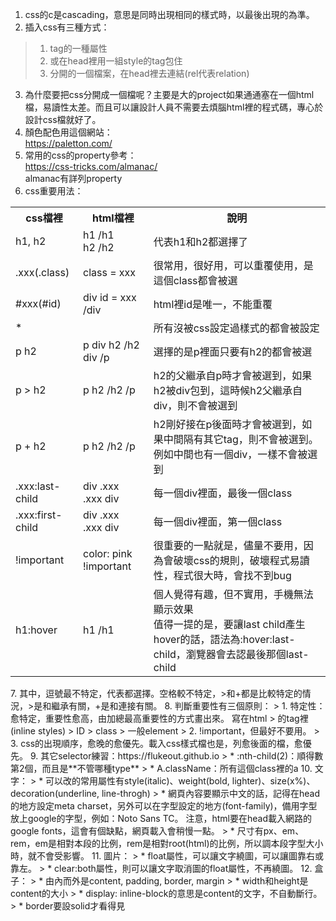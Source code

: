 1. css的c是cascading，意思是同時出現相同的樣式時，以最後出現的為準。
2. 插入css有三種方式：
> 1. tag的一種屬性
> 2. 或在head裡用一組style的tag包住
> 3. 分開的一個檔案，在head裡去連結(rel代表relation)
3. 為什麼要把css分開成一個檔呢？主要是大的project如果通通塞在一個html檔，易讀性太差。而且可以讓設計人員不需要去煩腦html裡的程式碼，專心於設計css檔就好了。
4. 顏色配色用這個網站：  
https://paletton.com/
5. 常用的css的property參考：  
https://css-tricks.com/almanac/  
almanac有詳列property
6. css重要用法：  
<table>
  <tr>
    <th>css檔裡</th>
    <th>html檔裡</th>
    <th>說明</th>
  </tr>
  <tr>
    <td>h1, h2</td>
    <td>h1 /h1 <br>h2 /h2</td>
    <td>代表h1和h2都選擇了</td>
  </tr>
  <tr>
    <td>.xxx(.class)</td>
    <td>class = xxx</td>
    <td>很常用，很好用，可以重覆使用，是這個class都會被選</td>
  </tr>
  <tr>
    <td>#xxx(#id)</td>
    <td>div id = xxx /div</td>
    <td>html裡id是唯一，不能重覆</td>
  </tr>
  <tr>
    <td> * </td>
    <td></td>
    <td>所有沒被css設定過樣式的都會被設定</td>
  </tr>
  <tr>
    <td> p h2 </td>
    <td> p div h2 /h2 div /p</td>
    <td>選擇的是p裡面只要有h2的都會被選</td>
  </tr>  
  <tr>
    <td> p > h2 </td>
    <td>p h2 /h2 /p</td>
    <td>h2的父繼承自p時才會被選到，如果h2被div包到，這時候h2父繼承自div，則不會被選到</td>
  </tr>
  <tr>
    <td> p + h2 </td>
    <td>p h2 /h2 /p</td>
    <td>h2剛好接在p後面時才會被選到，如果中間隔有其它tag，則不會被選到。例如中間也有一個div，一樣不會被選到</td>
  </tr>
  <tr>
    <td> .xxx:last-child </td>
    <td>div .xxx <br> .xxx div</td>
    <td>每一個div裡面，最後一個class</td>
  </tr>  
  <tr>
    <td> .xxx:first-child </td>
    <td>div .xxx <br> .xxx div</td>
    <td>每一個div裡面，第一個class</td>
  </tr>  
  <tr>
    <td> !important </td>
    <td>color: pink !important</td>
    <td>很重要的一點就是，儘量不要用，因為會破壞css的規則，破壞程式易讀性，程式很大時，會找不到bug</td>
  </tr>  
  <tr>
    <td> h1:hover </td>
    <td> h1 /h1</td>
    <td>個人覺得有趣，但不實用，手機無法顯示效果<br>值得一提的是，要讓last child產生hover的話，語法為:hover:last-child，瀏覽器會去認最後那個last-child</td>
  </tr>  
</table>  
7. 其中，逗號最不特定，代表都選擇。空格較不特定，>和+都是比較特定的情況，>是和繼承有關，+是和連接有關。
8. 判斷重要性有三個原則：
> 1. 特定性：愈特定，重要性愈高，由加總最高重要性的方式畫出來。  
寫在html > 的tag裡(inline styles) > ID > class > 一般element
> 2. !important，但最好不要用。
> 3. css的出現順序，愈晚的愈優先。載入css樣式檔也是，列愈後面的檔，愈優先。
9. 其它selector練習：https://flukeout.github.io
> * :nth-child(2)：順得數第2個，而且是**不管哪種type**
> * A.className：所有這個class裡的a
10. 文字：
> * 可以改的常用屬性有style(italic)、weight(bold, lighter)、size(x%)、decoration(underline, line-throgh)
> * 網頁內容要顯示中文的話，記得在head的地方設定meta charset，另外可以在字型設定的地方(font-family)，備用字型放上google的字型，例如：Noto Sans TC。  
注意，html要在head載入網路的google fonts，這會有個缺點，網頁載入會稍慢一點。
> * 尺寸有px、em、rem，em是相對本段的比例，rem是相對root(html)的比例，所以調本段字型大小時，就不會受影響。
11. 圖片：
> * float屬性，可以讓文字繞圖，可以讓圖靠右或靠左。
> * clear:both屬性，則可以讓文字取消圖的float屬性，不再繞圖。
12. 盒子：
> * 由內而外是content, padding, border, margin
> * width和height是content的大小
> * display: inline-block的意思是content的文字，不自動斷行。
> * border要設solid才看得見
